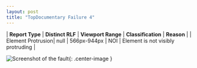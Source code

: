 ```yaml
---
layout: post
title: "TopDocumentary Failure 4"
---
```

| **Report Type** | **Distinct RLF** | **Viewport Range** | **Classification** | **Reason** |
| Element Protrusion| null | 566px-944px | NOI | Element is not visibly protruding | 

![Screenshot of the fault](../../../assets/images/TopDocumentary/fault4/overflow-Width755.png){: .center-image }